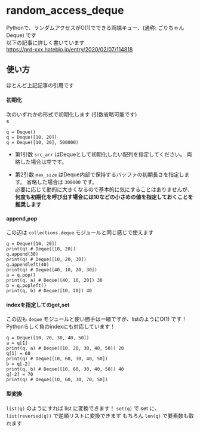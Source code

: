 # random_access_deque

Pythonで、ランダムアクセスがO(1)でできる両端キュー、(通称: ごりちゃんDeque) です  
以下の記事に詳しく書いています  
https://prd-xxx.hateblo.jp/entry/2020/02/07/114818  

## 使い方

ほとんど上記記事の引用です  

#### 初期化

次のいずれかの形式で初期化します (引数省略可能です)  
s
```
q = Deque()
q = Deque([10, 20])
q = Deque([10, 20], 500000)
```

* 第1引数 `src_arr` はDequeとして初期化したい配列を指定してください。
両略した場合は空です。

* 第2引数 `max_size` はDeque内部で保持するバッファの初期長さを指定します。
省略した場合は `300000` です。  
必要に応じて動的に大きくなるので基本的に気にすることはありませんが、**何度も初期化を呼び出す場合には10などの小さめの値を指定しておくことを推奨します**  

#### append,pop

この辺は `collections.deque` モジュールと同じ感じで使えます  

```
q = Deque([10, 20])
print(q) # Deque([10, 20])
q.append(30)
print(q) # Deque([10, 20, 30])
q.appendleft(40)
print(q) # Deque([40, 10, 20, 30])
a = q.pop()
print(q, a) # Deque([40, 10, 20]) 30
b = q.popleft()
print(q, b) # Deque([10, 20]) 40
```

#### indexを指定してのget,set

この辺も `deque` モジュールと使い勝手は一緒ですが、listのようにO(1) です！
Pythonらしく負のindexにも対応しています！

```
q = Deque([10, 20, 30, 40, 50])
a = q[1]
print(q, a) # Deque([10, 20, 30, 40, 50]) 20
q[1] = 60
print(q) # Deque([10, 60, 30, 40, 50])
b = q[-2]
print(q, b) # Deque([10, 60, 30, 40, 50]) 40
q[-2] = 70
print(q) # Deque([10, 60, 30, 70, 50])
```

#### 型変換  

`list(q)` のようにすれば list に変換できます！
`set(q)` で set に、`list(reversed(q))` で逆順リストに変換できます
もちろん `len(q)` で要素数も取れます  

